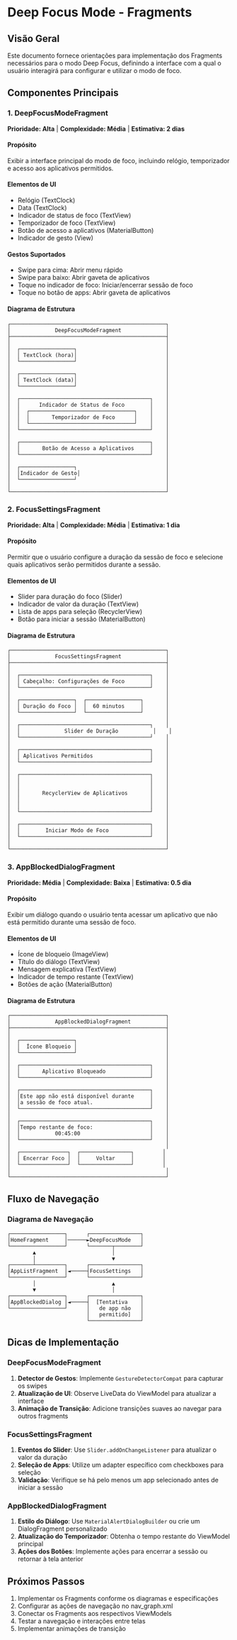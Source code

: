 # Deep Focus Mode - Fragments

## Visão Geral

Este documento fornece orientações para implementação dos Fragments necessários para o modo Deep Focus, definindo a interface com a qual o usuário interagirá para configurar e utilizar o modo de foco.

## Componentes Principais

### 1. DeepFocusModeFragment

**Prioridade: Alta** | **Complexidade: Média** | **Estimativa: 2 dias**

#### Propósito
Exibir a interface principal do modo de foco, incluindo relógio, temporizador e acesso aos aplicativos permitidos.

#### Elementos de UI
- Relógio (TextClock)
- Data (TextClock)
- Indicador de status de foco (TextView)
- Temporizador de foco (TextView)
- Botão de acesso a aplicativos (MaterialButton)
- Indicador de gesto (View)

#### Gestos Suportados
- Swipe para cima: Abrir menu rápido
- Swipe para baixo: Abrir gaveta de aplicativos
- Toque no indicador de foco: Iniciar/encerrar sessão de foco
- Toque no botão de apps: Abrir gaveta de aplicativos

#### Diagrama de Estrutura
```
┌─────────────────────────────────────────────────┐
│              DeepFocusModeFragment              │
├─────────────────────────────────────────────────┤
│                                                 │
│  ┌─────────────────┐                            │
│  │ TextClock (hora)│                            │
│  └─────────────────┘                            │
│                                                 │
│  ┌─────────────────┐                            │
│  │ TextClock (data)│                            │
│  └─────────────────┘                            │
│                                                 │
│  ┌─────────────────────────────────────────┐    │
│  │      Indicador de Status de Foco        │    │
│  │  ┌─────────────────────────────────┐    │    │
│  │  │       Temporizador de Foco      │    │    │
│  │  └─────────────────────────────────┘    │    │
│  └─────────────────────────────────────────┘    │
│                                                 │
│  ┌─────────────────────────────────────────┐    │
│  │       Botão de Acesso a Aplicativos     │    │
│  └─────────────────────────────────────────┘    │
│                                                 │
│  ┌─────────────────┐                            │
│  │Indicador de Gesto│                           │
│  └─────────────────┘                            │
│                                                 │
└─────────────────────────────────────────────────┘
```

### 2. FocusSettingsFragment

**Prioridade: Alta** | **Complexidade: Média** | **Estimativa: 1 dia**

#### Propósito
Permitir que o usuário configure a duração da sessão de foco e selecione quais aplicativos serão permitidos durante a sessão.

#### Elementos de UI
- Slider para duração do foco (Slider)
- Indicador de valor da duração (TextView)
- Lista de apps para seleção (RecyclerView)
- Botão para iniciar a sessão (MaterialButton)

#### Diagrama de Estrutura
```
┌─────────────────────────────────────────────────┐
│              FocusSettingsFragment              │
├─────────────────────────────────────────────────┤
│                                                 │
│  ┌─────────────────────────────────────────┐    │
│  │ Cabeçalho: Configurações de Foco        │    │
│  └─────────────────────────────────────────┘    │
│                                                 │
│  ┌─────────────────┐  ┌─────────────────┐       │
│  │ Duração do Foco │  │  60 minutos     │       │
│  └─────────────────┘  └─────────────────┘       │
│                                                 │
│  ┌─────────────────────────────────────────┐    │
│  │              Slider de Duração           │    │
│  └─────────────────────────────────────────┘    │
│                                                 │
│  ┌─────────────────────────────────────────┐    │
│  │ Aplicativos Permitidos                  │    │
│  └─────────────────────────────────────────┘    │
│                                                 │
│  ┌─────────────────────────────────────────┐    │
│  │                                         │    │
│  │                                         │    │
│  │       RecyclerView de Aplicativos       │    │
│  │                                         │    │
│  │                                         │    │
│  └─────────────────────────────────────────┘    │
│                                                 │
│  ┌─────────────────────────────────────────┐    │
│  │        Iniciar Modo de Foco             │    │
│  └─────────────────────────────────────────┘    │
│                                                 │
└─────────────────────────────────────────────────┘
```

### 3. AppBlockedDialogFragment

**Prioridade: Média** | **Complexidade: Baixa** | **Estimativa: 0.5 dia**

#### Propósito
Exibir um diálogo quando o usuário tenta acessar um aplicativo que não está permitido durante uma sessão de foco.

#### Elementos de UI
- Ícone de bloqueio (ImageView)
- Título do diálogo (TextView)
- Mensagem explicativa (TextView)
- Indicador de tempo restante (TextView)
- Botões de ação (MaterialButton)

#### Diagrama de Estrutura
```
┌─────────────────────────────────────────────────┐
│              AppBlockedDialogFragment           │
├─────────────────────────────────────────────────┤
│                                                 │
│  ┌─────────────────┐                            │
│  │  Ícone Bloqueio │                            │
│  └─────────────────┘                            │
│                                                 │
│  ┌─────────────────────────────────────────┐    │
│  │       Aplicativo Bloqueado              │    │
│  └─────────────────────────────────────────┘    │
│                                                 │
│  ┌─────────────────────────────────────────┐    │
│  │Este app não está disponível durante     │    │
│  │a sessão de foco atual.                  │    │
│  └─────────────────────────────────────────┘    │
│                                                 │
│  ┌─────────────────────────────────────────┐    │
│  │Tempo restante de foco:                  │    │
│  │           00:45:00                      │    │
│  └─────────────────────────────────────────┘    │
│                                                 │
│  ┌───────────────┐  ┌────────────────┐         │
│  │ Encerrar Foco │  │     Voltar     │         │
│  └───────────────┘  └────────────────┘         │
│                                                 │
└─────────────────────────────────────────────────┘
```

## Fluxo de Navegação

### Diagrama de Navegação
```
┌─────────────────┐      ┌────────────────┐
│HomeFragment     │──────►DeepFocusMode   │
└─────────────────┘      └───────┬────────┘
        ▲                        │
        │                        ▼
┌───────┴─────────┐      ┌────────────────┐
│AppListFragment  │◄─────┤FocusSettings   │
└─────────────────┘      └────────────────┘
        │                        ▲
        ▼                        │
┌─────────────────┐      ┌────────────────┐
│AppBlockedDialog │◄─────┤  [Tentativa    │
└─────────────────┘      │   de app não   │
                         │   permitido]   │
                         └────────────────┘
```

## Dicas de Implementação

### DeepFocusModeFragment
1. **Detector de Gestos**: Implemente `GestureDetectorCompat` para capturar os swipes
2. **Atualização de UI**: Observe LiveData do ViewModel para atualizar a interface
3. **Animação de Transição**: Adicione transições suaves ao navegar para outros fragments

### FocusSettingsFragment
1. **Eventos do Slider**: Use `Slider.addOnChangeListener` para atualizar o valor da duração
2. **Seleção de Apps**: Utilize um adapter específico com checkboxes para seleção
3. **Validação**: Verifique se há pelo menos um app selecionado antes de iniciar a sessão

### AppBlockedDialogFragment
1. **Estilo do Diálogo**: Use `MaterialAlertDialogBuilder` ou crie um DialogFragment personalizado
2. **Atualização do Temporizador**: Obtenha o tempo restante do ViewModel principal
3. **Ações dos Botões**: Implemente ações para encerrar a sessão ou retornar à tela anterior

## Próximos Passos

1. Implementar os Fragments conforme os diagramas e especificações
2. Configurar as ações de navegação no nav_graph.xml
3. Conectar os Fragments aos respectivos ViewModels
4. Testar a navegação e interações entre telas
5. Implementar animações de transição
